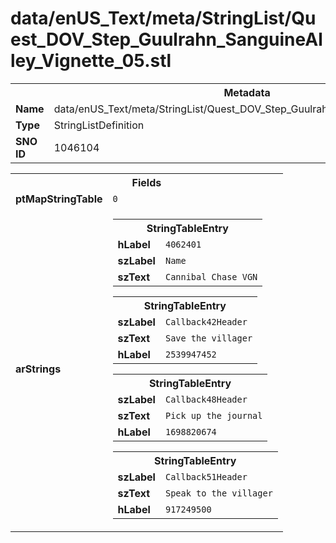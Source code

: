 <h1>data/enUS_Text/meta/StringList/Quest_DOV_Step_Guulrahn_SanguineAlley_Vignette_05.stl</h1><table><tr><th colspan="100%">Metadata</th></tr><tr><td><b>Name</b></td><td>data/enUS_Text/meta/StringList/Quest_DOV_Step_Guulrahn_SanguineAlley_Vignette_05.stl</td></tr><tr><td><b>Type</b></td><td>StringListDefinition</td></tr><tr><td><b>SNO ID</b></td><td>1046104</td></tr></table>

<table><tr><th colspan="100%">Fields</th></tr><tr><td><b>ptMapStringTable</b></td><td><code>0</code></td></tr><tr><td><b>arStrings</b></td><td><table><tr><th colspan="100%">StringTableEntry</th></tr><tr><td><b>hLabel</b></td><td><code>4062401</code></td></tr><tr><td><b>szLabel</b></td><td><code>Name</code></td></tr><tr><td><b>szText</b></td><td><code>Cannibal Chase VGN</code></td></tr></table>


<table><tr><th colspan="100%">StringTableEntry</th></tr><tr><td><b>szLabel</b></td><td><code>Callback42Header</code></td></tr><tr><td><b>szText</b></td><td><code>Save the villager</code></td></tr><tr><td><b>hLabel</b></td><td><code>2539947452</code></td></tr></table>


<table><tr><th colspan="100%">StringTableEntry</th></tr><tr><td><b>szLabel</b></td><td><code>Callback48Header</code></td></tr><tr><td><b>szText</b></td><td><code>Pick up the journal</code></td></tr><tr><td><b>hLabel</b></td><td><code>1698820674</code></td></tr></table>


<table><tr><th colspan="100%">StringTableEntry</th></tr><tr><td><b>szLabel</b></td><td><code>Callback51Header</code></td></tr><tr><td><b>szText</b></td><td><code>Speak to the villager</code></td></tr><tr><td><b>hLabel</b></td><td><code>917249500</code></td></tr></table>


</td></tr></table>

